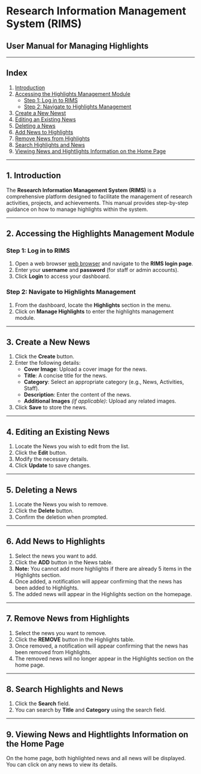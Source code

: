 # Research Information Management System (RIMS)

## User Manual for Managing Highlights

---

## Index
1. [Introduction](#1-introduction)
2. [Accessing the Highlights Management Module](#2-accessing-the-highlights-management-module)
   - [Step 1: Log in to RIMS](#step-1-log-in-to-rims)
   - [Step 2: Navigate to Highlights Management](#step-2-navigate-to-highlights-management)
3. [Create a New Newst](#3-create-a-new-news)
4. [Editing an Existing News](#4-editing-an-existing-news)
5. [Deleting a News](#5-deleting-a-news)
6. [Add News to Highlights](#6-add-news-to-highlights)
7. [Remove News from Highlights](#7-remove-news-from-highlightss)
8. [Search Highlights and News](#8-search-highlights-and-news)
9. [Viewing News and Hightlights Information on the Home Page](#9-viewing-news-and-hightlights-information-on-the-home-page)


---

## 1. Introduction
The **Research Information Management System (RIMS)** is a comprehensive platform designed to facilitate the management of research activities, projects, and achievements. This manual provides step-by-step guidance on how to manage highlights within the system.

---

## 2. Accessing the Highlights Management Module

### Step 1: Log in to RIMS
1. Open a web browser [web browser](https://cs04sec267.cpkkuhost.com/) and navigate to the **RIMS login page**.
2. Enter your **username** and **password** (for staff or admin accounts).
3. Click **Login** to access your dashboard.

### Step 2: Navigate to Highlights Management
1. From the dashboard, locate the **Highlights** section in the menu.
2. Click on **Manage Highlights** to enter the highlights management module.

---

## 3. Create a New News
1. Click the **Create** button.
2. Enter the following details:
   - **Cover Image**: Upload a cover image for the news.
   - **Title**: A concise title for the news.
   - **Category**: Select an appropriate category (e.g., News, Activities, Staff).
   - **Description**: Enter the content of the news.
   - **Additional Images** *(if applicable)*: Upload any related images.
3. Click **Save** to store the news.

---

## 4. Editing an Existing News
1. Locate the News you wish to edit from the list.
2. Click the **Edit** button.
3. Modify the necessary details.
4. Click **Update** to save changes.

---

## 5. Deleting a News
1. Locate the News you wish to remove.
2. Click the **Delete** button.
3. Confirm the deletion when prompted.

---

## 6. Add News to Highlights
1. Select the news you want to add.
2. Click the **ADD** button in the News table.
3. **Note:** You cannot add more highlights if there are already 5 items in the Highlights section.
4. Once added, a notification will appear confirming that the news has been added to Highlights.
5. The added news will appear in the Highlights section on the homepage.

---

## 7. Remove News from Highlights
1. Select the news you want to remove.
2. Click the **REMOVE** button in the Highlights table.
3. Once removed, a notification will appear confirming that the news has been removed from Highlights.
4. The removed news will no longer appear in the Highlights section on the home page.

---

## 8. Search Highlights and News
1. Click the **Search** field.
2. You can search by **Title** and **Category** using the search field.

---

## 9. Viewing News and Hightlights Information on the Home Page
On the home page, both highlighted news and all news will be displayed. You can click on any news to view its details.
